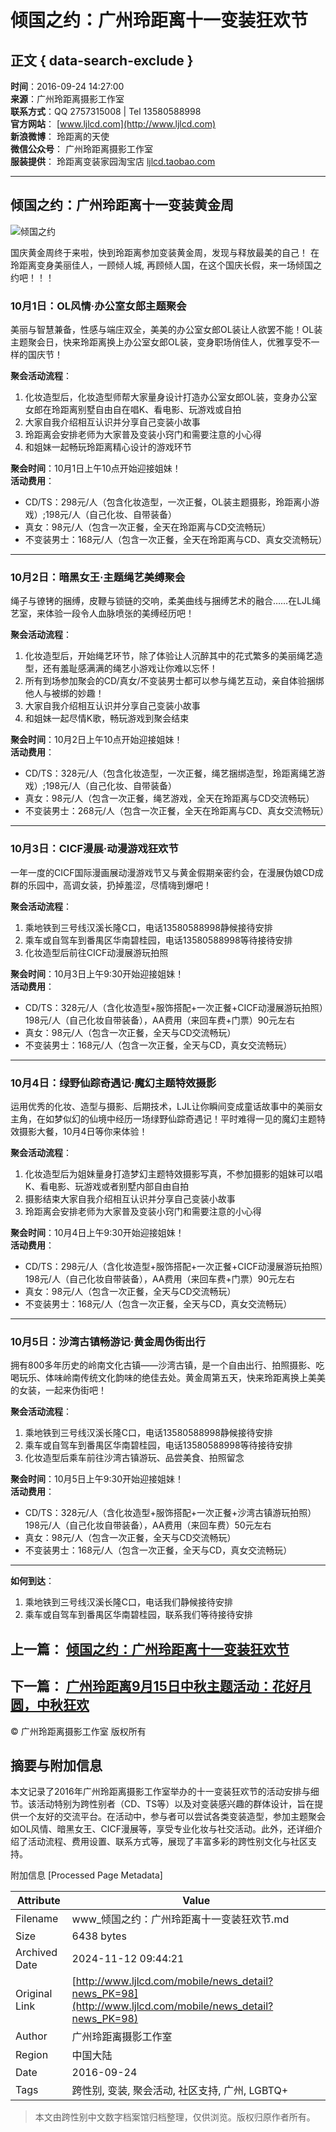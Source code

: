 # 倾国之约：广州玲距离十一变装狂欢节

## 正文 { data-search-exclude }


**时间**：2016-09-24 14:27:00  
**来源**：广州玲距离摄影工作室  
**联系方式**：QQ 2757315008 | Tel 13580588998  
**官方网站**： [www.ljlcd.com](http://www.ljlcd.com)  
**新浪微博**： 玲距离的天使  
**微信公众号**： 广州玲距离摄影工作室  
**服装提供**： 玲距离变装家园淘宝店 [ljlcd.taobao.com](http://ljlcd.taobao.com)

---

## 倾国之约：广州玲距离十一变装黄金周

![倾国之约](http://www.ljlcd.com/file/news/201902/20/_fileID=4142.jpeg)

国庆黄金周终于来啦，快到玲距离参加变装黄金周，发现与释放最美的自己！ 在玲距离变身美丽佳人，一顾倾人城, 再顾倾人国，在这个国庆长假，来一场倾国之约吧！！！

### 10月1日：OL风情·办公室女郎主题聚会
美丽与智慧兼备，性感与端庄双全，美美的办公室女郎OL装让人欲罢不能！OL装主题聚会日，快来玲距离换上办公室女郎OL装，变身职场俏佳人，优雅享受不一样的国庆节！

**聚会活动流程**：
1. 化妆造型后，化妆造型师帮大家量身设计打造办公室女郎OL装，变身办公室女郎在玲距离别墅自由自在唱K、看电影、玩游戏或自拍
2. 大家自我介绍相互认识并分享自己变装小故事
3. 玲距离会安排老师为大家普及变装小窍门和需要注意的小心得
4. 和姐妹一起畅玩玲距离精心设计的游戏环节

**聚会时间**：10月1日上午10点开始迎接姐妹！  
**活动费用**：
- CD/TS：298元/人（包含化妆造型，一次正餐，OL装主题摄影，玲距离小游戏）;198元/人（自己化妆、自带装备）
- 真女：98元/人（包含一次正餐，全天在玲距离与CD交流畅玩）
- 不变装男士：168元/人（包含一次正餐，全天在玲距离与CD、真女交流畅玩）

---

### 10月2日：暗黑女王·主题绳艺美缚聚会
绳子与镣铐的捆缚，皮鞭与锁链的交响，柔美曲线与捆缚艺术的融合……在LJL绳艺室，来体验一段令人血脉喷张的美缚经历吧！

**聚会活动流程**：
1. 化妆造型后，开始绳艺环节，除了体验让人沉醉其中的花式繁多的美丽绳艺造型，还有羞耻感满满的绳艺小游戏让你难以忘怀！
2. 所有到场参加聚会的CD/真女/不变装男士都可以参与绳艺互动，亲自体验捆绑他人与被绑的妙趣！
3. 大家自我介绍相互认识并分享自己变装小故事
4. 和姐妹一起尽情K歌，畅玩游戏到聚会结束

**聚会时间**：10月2日上午10点开始迎接姐妹！  
**活动费用**：
- CD/TS：328元/人（包含化妆造型，一次正餐，绳艺捆绑造型，玲距离绳艺游戏）;198元/人（自己化妆、自带装备）
- 真女：98元/人（包含一次正餐，绳艺游戏，全天在玲距离与CD交流畅玩）
- 不变装男士：268元/人（包含一次正餐，全天在玲距离与CD、真女交流畅玩）

---

### 10月3日：CICF漫展·动漫游戏狂欢节
一年一度的CICF国际漫画展动漫游戏节又与黄金假期亲密约会，在漫展伪娘CD成群的乐园中，高调女装，扔掉羞涩，尽情嗨到爆吧！

**聚会活动流程**：
1. 乘地铁到三号线汉溪长隆C口，电话13580588998静候接待安排
2. 乘车或自驾车到番禺区华南碧桂园，电话13580588998等待接待安排
3. 化妆造型后前往CICF动漫展游玩拍照

**聚会时间**：10月3日上午9:30开始迎接姐妹！  
**活动费用**：
- CD/TS：328元/人（含化妆造型+服饰搭配+一次正餐+CICF动漫展游玩拍照）198元/人（自己化妆自带装备），AA费用（来回车费+门票）90元左右 
- 真女：98元/人（包含一次正餐，全天与CD交流畅玩）
- 不变装男士：168元/人（包含一次正餐，全天与CD，真女交流畅玩）

---

### 10月4日：绿野仙踪奇遇记·魔幻主题特效摄影
运用优秀的化妆、造型与摄影、后期技术，LJL让你瞬间变成童话故事中的美丽女主角，在如梦似幻的仙境中经历一场绿野仙踪奇遇记！平时难得一见的魔幻主题特效摄影大餐，10月4日等你来体验！

**聚会活动流程**：
1. 化妆造型后为姐妹量身打造梦幻主题特效摄影写真，不参加摄影的姐妹可以唱K、看电影、玩游戏或者别墅内部自由自拍
2. 摄影结束大家自我介绍相互认识并分享自己变装小故事
3. 玲距离会安排老师为大家普及变装小窍门和需要注意的小心得

**聚会时间**：10月4日上午9:30开始迎接姐妹！  
**活动费用**：
- CD/TS：298元/人（含化妆造型+服饰搭配+一次正餐+CICF动漫展游玩拍照）198元/人（自己化妆自带装备），AA费用（来回车费+门票）90元左右
- 真女：98元/人（包含一次正餐，全天与CD交流畅玩）
- 不变装男士：168元/人（包含一次正餐，全天与CD，真女交流畅玩）

---

### 10月5日：沙湾古镇畅游记·黄金周伪街出行
拥有800多年历史的岭南文化古镇——沙湾古镇，是一个自由出行、拍照摄影、吃喝玩乐、体味岭南传统文化韵味的绝佳去处。黄金周第五天，快来玲距离换上美美的女装，一起来伪街吧！

**聚会活动流程**：
1. 乘地铁到三号线汉溪长隆C口，电话13580588998静候接待安排
2. 乘车或自驾车到番禺区华南碧桂园，电话13580588998等待接待安排
3. 化妆造型后乘车前往沙湾古镇游玩、品尝美食、拍照留念

**聚会时间**：10月5日上午9:30开始迎接姐妹！  
**活动费用**：
- CD/TS：328元/人（含化妆造型+服饰搭配+一次正餐+沙湾古镇游玩拍照）198元/人（自己化妆自带装备），AA费用（来回车费）50元左右
- 真女：98元/人（包含一次正餐，全天与CD交流畅玩）
- 不变装男士：168元/人（包含一次正餐，全天与CD，真女交流畅玩）

---

**如何到达**：  
1. 乘地铁到三号线汉溪长隆C口，电话我们静候接待安排  
2. 乘车或自驾车到番禺区华南碧桂园，联系我们等待接待安排  

## 上一篇： [倾国之约：广州玲距离十一变装狂欢节](#)
## 下一篇： [广州玲距离9月15日中秋主题活动：花好月圆，中秋狂欢](#)

© 广州玲距离摄影工作室 版权所有

## 摘要与附加信息

<!-- tcd_abstract -->
本文记录了2016年广州玲距离摄影工作室举办的十一变装狂欢节的活动安排与细节。该活动特别为跨性别者（CD、TS等）以及对变装感兴趣的群体设计，旨在提供一个友好的交流平台。在活动中，参与者可以尝试各类变装造型，参加主题聚会如OL风情、暗黑女王、CICF漫展等，享受专业化妆与社交活动。此外，还详细介绍了活动流程、费用设置、联系方式等，展现了丰富多彩的跨性别文化与社区支持。
<!-- tcd_abstract_end -->

附加信息 [Processed Page Metadata]

| Attribute       | Value                                  |
|-----------------|----------------------------------------|
| Filename        | www_倾国之约：广州玲距离十一变装狂欢节.md                             |
| Size            | 6438 bytes                           |
| Archived Date   | 2024-11-12 09:44:21                             |
| Original Link   | [http://www.ljlcd.com/mobile/news_detail?news_PK=98](http://www.ljlcd.com/mobile/news_detail?news_PK=98)                       |
| Author          | 广州玲距离摄影工作室                               |
| Region          | 中国大陆                               |
| Date            | 2016-09-24                                 |
| Tags            | 跨性别, 变装, 聚会活动, 社区支持, 广州, LGBTQ+                                 |
>
> 本文由跨性别中文数字档案馆归档整理，仅供浏览。版权归原作者所有。
>